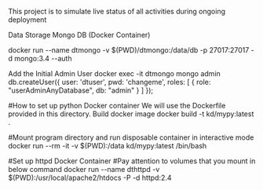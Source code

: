 This project is to simulate live status of all activities during ongoing deployment

Data Storage
Mongo DB (Docker Container)

docker run --name dtmongo -v $(PWD)/dtmongo:/data/db -p 27017:27017 -d mongo:3.4 --auth

Add the Initial Admin User
docker exec -it dtmongo mongo admin
db.createUser({ user: 'dtuser', pwd: 'changeme', roles: [ { role: "userAdminAnyDatabase", db: "admin" } ] });



#How to set up python Docker container
We will use the Dockerfile provided in this directory.
Build docker image
docker build -t kd/mypy:latest .

#Mount program directory and run disposable container in interactive mode
docker run --rm -it -v $(PWD):/data kd/mypy:latest /bin/bash


#Set up httpd Docker Container
#Pay attention to volumes that you mount in below command
docker run --name dthttpd -v $(PWD):/usr/local/apache2/htdocs -P -d httpd:2.4
